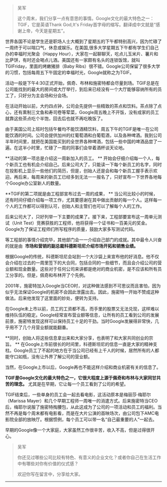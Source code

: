> 吴军
> 
> 这个周末，我们分享一点有意思的事情。Google文化的最大特色之一：TGIF，它是英语Thank God,It's Friday首字母的缩写。翻译成中文就是“感谢上帝，今天是星期五”。

世界各国不论是学生还是职场人士大概到了星期五的下午都特别高兴，因为忙碌了一周终于可以喘口气，休息或娱乐。在美国,很多大学星期五下午都有学生们自己办的幸福时光聚会（Happy Hour），大家在一起聊聊天，吃点儿玉米片、薯片和比萨饼，有时还会喝点儿酒。美国还有一家颇有名头的连锁饭馆，就叫TGIFriday，里面的烤嫩猪排（Baby Ribs）很不错。Google公司保留了很多大学的习惯，包括每周五下午固定的幸福时光，Google就称之为TGIF。

活动一般是下午4:30正式开始，佩奇、布林和施密特都会尽量到场。TGIF总是在公司能找到的最大的房间或大厅举行，到后来已经没有一个大厅能够容纳所有的员工了，只好分为主会场和分会场。

在活动开始以前，大约四点钟，公司会先提供一些精致的茶点和饮料。茶点除了点心，还有熏制三文鱼和寿司卷等荤菜，Google周五晚上不开饭，没有成家的员工就靠这些茶点吃个半饱，回去后也就不再吃晚饭了。

由于美国公司上班时包括午餐均不能饮酒精饮料，周五下午的TGIF是唯一在公司能饮酒的时间。公司会提供加州的红葡萄酒和白葡萄酒，以及各种啤酒。我到公司半年时间里，就把在美国能买到的全世界各种啤酒，包括一些中国的啤酒品尝了一遍。在这半小时里，忙碌了一周的同事们会举着酒杯谈天论地。

 **活动的第一项总是介绍这一周新加入的员工。 ** 开始会仔细介绍每一个人，每个新员工也有机会介绍自己。后来公司大了，只能读一下每个新员工的名字，同时在投影机上显示一些他们的简历，但是，创始人还是会和每个新员工握手表示欢迎。再后来，每周来的新员工已经多到无法一一报名了，只好宣布一下世界各地每个Google办公室新人的数量。

 **TGIF的第二项就是由工程部宣布过去一周的成果， ** 当公司比较小的时候，还有时间仔细介绍每一项工作，尤其要感谢在其中做出贡献的每一个人。这样每一个人的工作都可以得到认可，创始人和主管们也可以了解每个人的工作。

后来公司大了，只好列举一下主要的成果了。接下来，工程部要宣布这一周单元测试（Unit Test）竞赛获胜的工程师，他将获得一个证书和一百美元的奖金。Google为了保证工程师们所写程序的质量，鼓励大家多写测试代码。

等工程部的事情介绍完毕，其他部门会一一介绍自己部门的成就。其中最令人兴奋的就是由  **市场和营销的副总裁科德斯坦尼介绍市场开拓和销售业绩。**

根据Google的传统，科德斯坦尼会站到一个大沙袋上来宣布他的好消息。他不仅会介绍在过去的一周里签下的大合同，包括合同的一些细节，而且会介绍公司的营业额和现金数量。这些对于任何公司来讲都是绝对的商业机密，是不应该和所有员工分享的。但是，佩奇和布林开了个先例。

2001年，施密特加入Google当CEO时，对这种做法感到不可思议而且害怕，因为似乎无法保证Google的机密不会因此泄露出去。因此，施密特一开始不赞成这种做法。后来他发现了这里面的妙处，便转为支持。

在Google未上市以前，员工的工资都不高，而手里的股票又无法兑现，这样难以维持队伍的稳定。Google经常宣布营业额等信息，让所有的员工看到公司的发展前景，施密特发现这样可以保持员工十足的干劲。当时Google发展得非常快，几乎用不了几个月营业额就能翻番。

 **同时，创始人将这些信息拿出来和大家分享，也表明了和大家共同创业的宗旨。 ** 在Google上市前很长的时间里，科德斯坦尼的信息一直是大家的精神支柱。Google员工了不起的地方在于当公司已经有上千人的时候，居然所有的人都能守口如瓶，没有让外界了解公司的营业额。

当然，在Google上市以后，Google再也不能这样介绍和商业机密有关的信息了。

 **TGIF是Google文化的最大特色之一，它很大程度上源于佩奇和布林与大家同甘共苦的理念。** 尤其是在早期，它让每一个员工看到了公司的希望。

TGIF结束后，一些单身的员工会一起去看电影，这活动原本是梅丽莎·梅耶尔（Marissa Mayer）和几个早期工程师一周唯一的消遣方式。后来施密特当CEO后，梅耶尔说服了施密特掏腰包，从此这成为了公司的一项活动和员工的福利。当然不再是每个周末都有电影看，而是在大片公演的首映场次，由公司包下AMC电影院全部的放映厅。根据惯例，每个员工可以带一名“自己最重要的人”一起去。

早期的Google像一个大家庭，大家虽然工作很辛苦，收入不高，但是过得很开心。

> 吴军
> 
> 你还见过哪些公司比较有特色、有意义的企业文化？或者你自己在生活工作中有哪些对你有价值的仪式感？
> 
> 欢迎你写在留言中，分享给大家。

---
